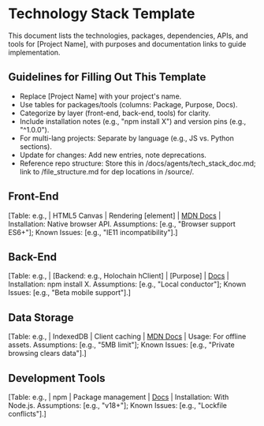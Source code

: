 # Technology Stack Template

This document lists the technologies, packages, dependencies, APIs, and tools for [Project Name], with purposes and documentation links to guide implementation.

## Guidelines for Filling Out This Template
- Replace [Project Name] with your project's name.
- Use tables for packages/tools (columns: Package, Purpose, Docs).
- Categorize by layer (front-end, back-end, tools) for clarity.
- Include installation notes (e.g., "npm install X") and version pins (e.g., "^1.0.0").
- For multi-lang projects: Separate by language (e.g., JS vs. Python sections).
- Update for changes: Add new entries, note deprecations.
- Reference repo structure: Store this in /docs/agents/tech_stack_doc.md; link to /file_structure.md for dep locations in /source/.

## Front-End
[Table: e.g., | HTML5 Canvas | Rendering [element] | [MDN Docs](link) | Installation: Native browser API. Assumptions: [e.g., "Browser support ES6+"]; Known Issues: [e.g., "IE11 incompatibility"].]

## Back-End
[Table: e.g., | [Backend: e.g., Holochain hClient] | [Purpose] | [Docs](link) | Installation: npm install X. Assumptions: [e.g., "Local conductor"]; Known Issues: [e.g., "Beta mobile support"].]

## Data Storage
[Table: e.g., | IndexedDB | Client caching | [MDN Docs](link) | Usage: For offline assets. Assumptions: [e.g., "5MB limit"]; Known Issues: [e.g., "Private browsing clears data"].]

## Development Tools
[Table: e.g., | npm | Package management | [Docs](link) | Installation: With Node.js. Assumptions: [e.g., "v18+"]; Known Issues: [e.g., "Lockfile conflicts"].]